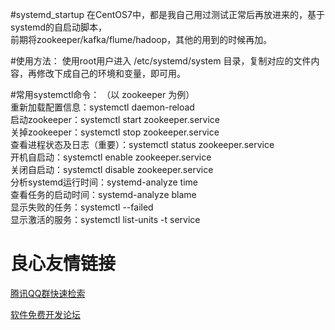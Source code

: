 #systemd_startup
在CentOS7中，都是我自己用过测试正常后再放进来的，基于systemd的自启动脚本，  
前期将zookeeper/kafka/flume/hadoop，其他的用到的时候再加。  

#使用方法：
使用root用户进入 /etc/systemd/system 目录，复制对应的文件内容，再修改下成自己的环境和变量，即可用。  

#常用systemctl命令：
（以 zookeeper 为例）  
重新加载配置信息：systemctl daemon-reload  
启动zookeeper：systemctl start zookeeper.service  
关掉zookeeper：systemctl stop zookeeper.service  
查看进程状态及日志（重要）：systemctl status zookeeper.service  
开机自启动：systemctl enable zookeeper.service  
关闭自启动：systemctl disable zookeeper.service  
分析systemd运行时间：systemd-analyze time  
查看任务的启动时间：systemd-analyze blame  
显示失败的任务：systemctl --failed  
显示激活的服务：systemctl list-units -t service  
  



 # 良心友情链接

[腾讯QQ群快速检索](http://u.720life.cn/s/8cf73f7c)

[软件免费开发论坛](http://u.720life.cn/s/bbb01dc0)